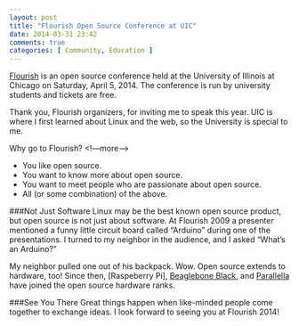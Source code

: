 ```yaml
---
layout: post
title: "Flourish Open Source Conference at UIC"
date: 2014-03-31 23:42
comments: true
categories: [ Community, Education ]
---
```

[Flourish](http://flourishconf.com) is an open source conference held at the University of Illinois at Chicago on Saturday, April 5, 2014. The conference is run by university students and tickets are free.

Thank you, Flourish organizers, for inviting me to speak this year. UIC is where I first learned about Linux and the web, so the University is special to me.

Why go to Flourish?
<!—more—>
* You like open source.
* You want to know more about open source.
* You want to meet people who are passionate about open source.
* All (or some combination) of the above.

###Not Just Software
Linux may be the best known open source product, but open source is not just about software. At Flourish 2009 a presenter mentioned a funny little circuit board called “Arduino” during one of the presentations. I turned to my neighbor in the audience, and I asked “What’s an Arduino?”

My neighbor pulled one out of his backpack. Wow. Open source extends to hardware, too! Since then, [Raspeberry Pi], [Beaglebone Black](), and [Parallella]() have joined the open source hardware ranks.

###See You There
Great things happen when like-minded people come together to exchange ideas. I look forward to seeing you at Flourish 2014!

